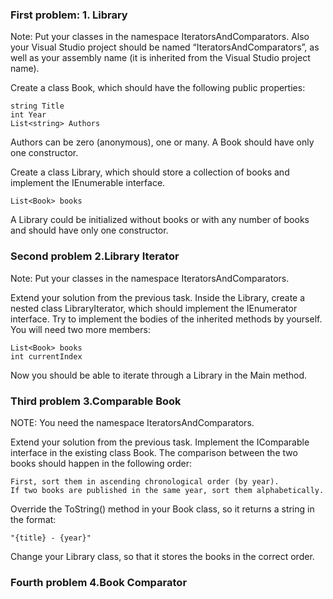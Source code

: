 ### First problem:  1.	Library

Note: Put your classes in the namespace IteratorsAndComparators. Also your Visual Studio project should be named “IteratorsAndComparators”, as well as your assembly name (it is inherited from the Visual Studio project name).

Create a class Book, which should have the following public properties:

	string Title
	int Year
	List<string> Authors

Authors can be zero (anonymous), one or many. A Book should have only one constructor.

Create a class Library, which should store a collection of books and implement the IEnumerable<Book> interface. 
	
	List<Book> books
	
A Library could be initialized without books or with any number of books and should have only one constructor.

### Second problem  2.Library Iterator

Note: Put your classes in the namespace IteratorsAndComparators.
	
Extend your solution from the previous task. Inside the Library, create a nested class LibraryIterator, which should implement the IEnumerator<Book> interface. Try to implement the bodies of the inherited methods by yourself. You will need two more members:

	List<Book> books
	int currentIndex
	
Now you should be able to iterate through a Library in the Main method.

### Third problem 3.Comparable Book

NOTE: You need the namespace IteratorsAndComparators.
	
Extend your solution from the previous task. Implement the IComparable<Book> interface in the existing class Book. The comparison between the two books should happen in the following order:

	First, sort them in ascending chronological order (by year).
	If two books are published in the same year, sort them alphabetically.
	
Override the ToString() method in your Book class, so it returns a string in the format:
	
	"{title} - {year}"
	
Change your Library class, so that it stores the books in the correct order.

### Fourth problem 4.Book Comparator

